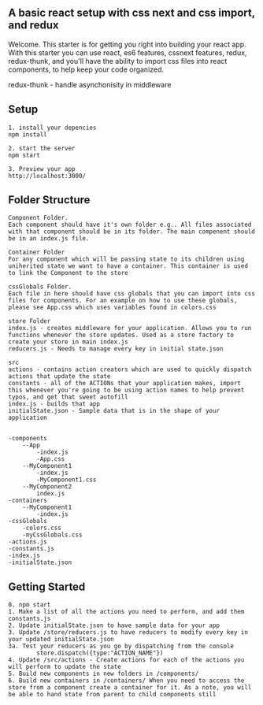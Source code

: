 A basic react setup with css next and css import, and redux
---
 
Welcome. This starter is for getting you right into building your react app. With this starter you can use react, es6 features, cssnext features, redux, redux-thunk, and you'll have the ability to import css files into react components, to help keep your code organized.

redux-thunk - handle asynchonisity in middleware
 
 
Setup
---
 
```
1. install your depencies
npm install

2. start the server
npm start

3. Preview your app
http://localhost:3000/
```

Folder Structure
---
 
```
Component Folder. 
Each component should have it's own folder e.g.. All files associated with that component should be in its folder. The main compenent should be in an index.js file.

Container Folder
For any component which will be passing state to its children using uniherited state we want to have a container. This container is used to link the Component to the store

cssGlobals Folder.
Each file in here should have css globals that you can import into css files for components. For an example on how to use these globals, please see App.css which uses variables found in colors.css

store Folder
index.js - creates middleware for your application. Allows you to run functions whenever the store updates. Used as a store factory to create your store in main index.js
reducers.js - Needs to manage every key in initial state.json

src
actions - contains action creators which are used to quickly dispatch actions that update the state
constants - all of the ACTIONs that your application makes, import this whenever you're going to be using action names to help prevent typos, and get that sweet autofill
index.js - builds that app
initialState.json - Sample data that is in the shape of your application


-components
    --App
        -index.js
        -App.css
    --MyComponent1
        -index.js
        -MyComponent1.css
    --MyComponent2
        index.js
-containers
    --MyComponent1 
        -index.js
-cssGlobals
    -colors.css 
    -myCssGlobals.css
-actions.js
-constants.js
-index.js
-initialState.json
```

Getting Started
---

```
0. npm start
1. Make a list of all the actions you need to perform, and add them constants.js
2. Update initialState.json to have sample data for your app 
3. Update /store/reducers.js to have reducers to modify every key in your updated initialState.json
3a. Test your reducers as you go by dispatching from the console
        store.dispatch({type:"ACTION_NAME"})
4. Update /src/actions - Create actions for each of the actions you will perform to update the state
5. Build new components in new folders in /components/
6. Build new containers in /containers/ When you need to access the store from a component create a container for it. As a note, you will be able to hand state from parent to child components still

```